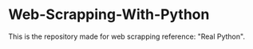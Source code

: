 # Web-Scrapping-With-Python
This is the repository made for web scrapping reference: "Real Python".
